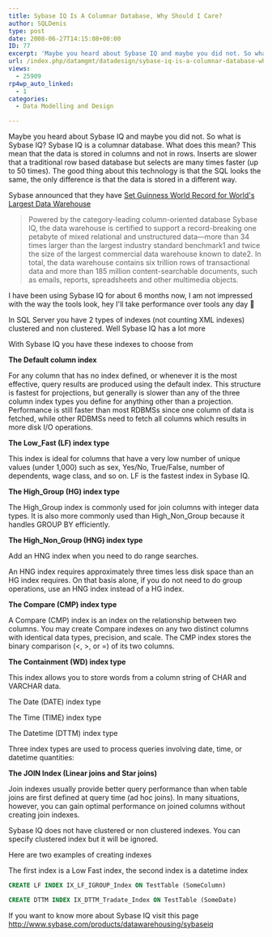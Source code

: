 ```yaml
---
title: Sybase IQ Is A Columnar Database, Why Should I Care?
author: SQLDenis
type: post
date: 2008-06-27T14:15:08+00:00
ID: 77
excerpt: 'Maybe you heard about Sybase IQ and maybe you did not. So what is Sybase IQ? Sybase IQ is a columnar database. What does this mean? This mean that the data is stored in columns and not in rows. Inserts are slower that a traditional row based database bu&hellip;'
url: /index.php/datamgmt/datadesign/sybase-iq-is-a-columnar-database-why-sho/
views:
  - 25909
rp4wp_auto_linked:
  - 1
categories:
  - Data Modelling and Design

---
```

Maybe you heard about Sybase IQ and maybe you did not. So what is Sybase IQ? Sybase IQ is a columnar database. What does this mean? This mean that the data is stored in columns and not in rows. Inserts are slower that a traditional row based database but selects are many times faster (up to 50 times). The good thing about this technology is that the SQL looks the same, the only difference is that the data is stored in a different way.

Sybase announced that they have [Set Guinness World Record for World's Largest Data Warehouse][1] 

> Powered by the category-leading column-oriented database Sybase IQ, the data warehouse is certified to support a record-breaking one petabyte of mixed relational and unstructured data—more than 34 times larger than the largest industry standard benchmark1 and twice the size of the largest commercial data warehouse known to date2. In total, the data warehouse contains six trillion rows of transactional data and more than 185 million content-searchable documents, such as emails, reports, spreadsheets and other multimedia objects. 

I have been using Sybase IQ for about 6 months now, I am not impressed with the way the tools look, hey I'll take performance over tools any day 🙂

In SQL Server you have 2 types of indexes (not counting XML indexes) clustered and non clustered. Well Sybase IQ has a lot more

With Sybase IQ you have these indexes to choose from

**The Default column index**
  
For any column that has no index defined, or whenever it is the most effective, query results are produced using the default index. This structure is fastest for projections, but generally is slower than any of the three column index types you define for anything other than a projection. Performance is still faster than most RDBMSs since one column of data is fetched, while other RDBMSs need to fetch all columns which results in more disk I/O operations.

**The Low_Fast (LF) index type**
  
This index is ideal for columns that have a very low number of unique values (under 1,000) such as sex, Yes/No, True/False, number of dependents, wage class, and so on. LF is the fastest index in Sybase IQ.

**The High_Group (HG) index type**
  
The High\_Group index is commonly used for join columns with integer data types. It is also more commonly used than High\_Non_Group because it handles GROUP BY efficiently.

**The High\_Non\_Group (HNG) index type**
  
Add an HNG index when you need to do range searches.
  
An HNG index requires approximately three times less disk space than an HG index requires. On that basis alone, if you do not need to do group operations, use an HNG index instead of a HG index.

**The Compare (CMP) index type**
  
A Compare (CMP) index is an index on the relationship between two columns. You may create Compare indexes on any two distinct columns with identical data types, precision, and scale. The CMP index stores the binary comparison (<, >, or =) of its two columns.

**The Containment (WD) index type**
  
This index allows you to store words from a column string of CHAR and VARCHAR data.

The Date (DATE) index type
  
The Time (TIME) index type
  
The Datetime (DTTM) index type
  
Three index types are used to process queries involving date, time, or datetime quantities:

**The JOIN Index (Linear joins and Star joins)**
  
Join indexes usually provide better query performance than when table joins are first defined at query time (ad hoc joins). In many situations, however, you can gain optimal performance on joined columns without creating join indexes.

Sybase IQ does not have clustered or non clustered indexes. You can specify clustered index but it will be ignored. 

Here are two examples of creating indexes

The first index is a Low Fast index, the second index is a datetime index 

```sql
CREATE LF INDEX IX_LF_IGROUP_Index ON TestTable (SomeColumn)

CREATE DTTM INDEX IX_DTTM_Tradate_Index ON TestTable (SomeDate) 
```

If you want to know more about Sybase IQ visit this page http://www.sybase.com/products/datawarehousing/sybaseiq

 [1]: http://www.sybase.com/detail?id=1056945